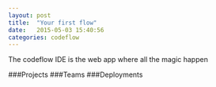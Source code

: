 ```yaml
---
layout: post
title:  "Your first flow"
date:   2015-05-03 15:40:56
categories: codeflow
---
```

The codeflow IDE is the web app where all the magic happen

###Projects
###Teams
###Deployments
